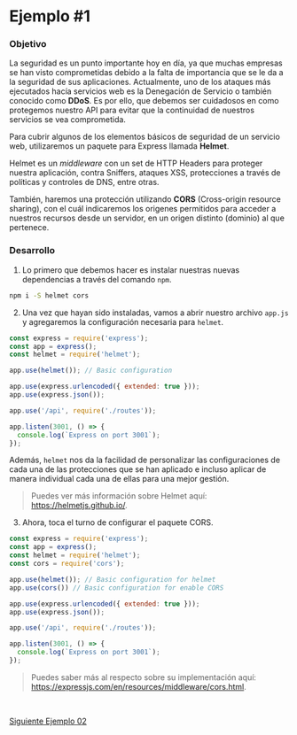 # Ejemplo #1
### Objetivo
La seguridad es un punto importante hoy en día, ya que muchas empresas se han visto comprometidas debido a la falta de importancia que se le da a la seguridad de sus aplicaciones. Actualmente, uno de los ataques más ejecutados hacía servicios web es la Denegación de Servicio o también conocido como **DDoS**. Es por ello, que debemos ser cuidadosos en como protegemos nuestro API para evitar que la continuidad de nuestros servicios se vea comprometida.

Para cubrir algunos de los elementos básicos de seguridad de un servicio web, utilizaremos un paquete para Express llamada **Helmet**.

Helmet es un *middleware* con un set de HTTP Headers para proteger nuestra aplicación, contra Sniffers, ataques XSS, protecciones a través de políticas y controles de DNS, entre otras.

También, haremos una protección utilizando **CORS** (Cross-origin resource sharing), con el cuál indicaremos los origenes permitidos para acceder a nuestros recursos desde un servidor, en un origen distinto (dominio) al que pertenece.

### Desarrollo
1. Lo primero que debemos hacer es instalar nuestras nuevas dependencias a través del comando `npm`.
```bash
npm i -S helmet cors
```

2. Una vez que hayan sido instaladas, vamos a abrir nuestro archivo `app.js` y agregaremos la configuración necesaria para `helmet`.
```js
const express = require('express');
const app = express();
const helmet = require('helmet');

app.use(helmet()); // Basic configuration

app.use(express.urlencoded({ extended: true }));
app.use(express.json());

app.use('/api', require('./routes'));

app.listen(3001, () => {
  console.log(`Express on port 3001`);
});
```

Además, `helmet` nos da la facilidad de personalizar las configuraciones de cada una de las protecciones que se han aplicado e incluso aplicar de manera individual cada una de ellas para una mejor gestión.

> Puedes ver más información sobre Helmet aquí: https://helmetjs.github.io/.

3. Ahora, toca el turno de configurar el paquete CORS.
```js
const express = require('express');
const app = express();
const helmet = require('helmet');
const cors = require('cors');

app.use(helmet()); // Basic configuration for helmet
app.use(cors()) // Basic configuration for enable CORS

app.use(express.urlencoded({ extended: true }));
app.use(express.json());

app.use('/api', require('./routes'));

app.listen(3001, () => {
  console.log(`Express on port 3001`);
});
```

> Puedes saber más al respecto sobre su implementación aquí: https://expressjs.com/en/resources/middleware/cors.html.

<br/>

[Siguiente Ejemplo 02](../Ejemplo-02/Readme.md)
